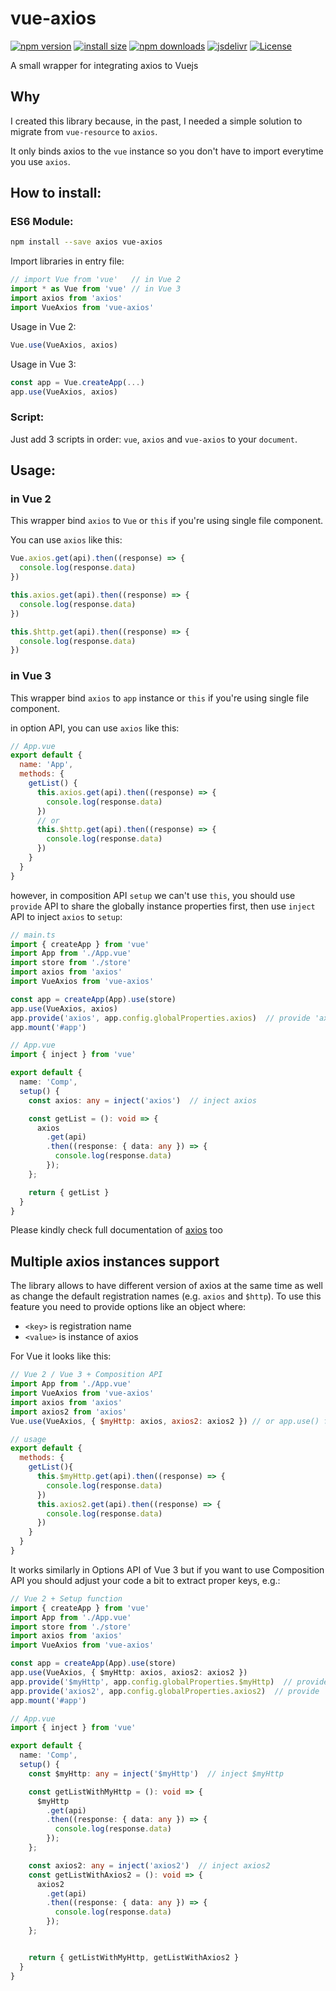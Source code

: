 # vue-axios

[![npm version](https://img.shields.io/npm/v/vue-axios.svg?style=flat-square)](https://www.npmjs.org/package/vue-axios)
[![install size](https://packagephobia.now.sh/badge?p=vue-axios)](https://packagephobia.now.sh/result?p=vue-axios)
[![npm downloads](https://img.shields.io/npm/dm/vue-axios.svg?style=flat-square)](http://npm-stat.com/charts.html?package=vue-axios)
[![jsdelivr](https://data.jsdelivr.com/v1/package/npm/vue-axios/badge?style=rounded)](https://www.jsdelivr.com/package/npm/vue-axios)
[![License](https://img.shields.io/npm/l/vue-axios.svg)](https://www.npmjs.com/package/vue-axios)

A small wrapper for integrating axios to Vuejs

## Why

I created this library because, in the past, I needed a simple solution to migrate from `vue-resource` to `axios`.

It only binds axios to the `vue` instance so you don't have to import everytime you use `axios`.

## How to install:
### ES6 Module:
```bash
npm install --save axios vue-axios
```
Import libraries in entry file:
```js
// import Vue from 'vue'   // in Vue 2
import * as Vue from 'vue' // in Vue 3
import axios from 'axios'
import VueAxios from 'vue-axios'
```

Usage in Vue 2:
```js
Vue.use(VueAxios, axios)
```

Usage in Vue 3:
```js
const app = Vue.createApp(...)
app.use(VueAxios, axios)
```

### Script:
Just add 3 scripts in order: `vue`, `axios` and `vue-axios` to your `document`.

## Usage:

### in Vue 2

This wrapper bind `axios` to `Vue` or `this` if you're using single file component.

You can use `axios` like this:
```js
Vue.axios.get(api).then((response) => {
  console.log(response.data)
})

this.axios.get(api).then((response) => {
  console.log(response.data)
})

this.$http.get(api).then((response) => {
  console.log(response.data)
})
```

### in Vue 3

This wrapper bind `axios` to `app` instance or `this` if you're using single file component.

in option API, you can use `axios` like this:

```js
// App.vue
export default {
  name: 'App',
  methods: {
    getList() {
      this.axios.get(api).then((response) => {
        console.log(response.data)
      })
      // or
      this.$http.get(api).then((response) => {
        console.log(response.data)
      })
    }
  }
}
```

however, in composition API `setup` we can't use `this`, you should use `provide` API to share the globally instance properties first, then use `inject` API to inject `axios` to `setup`:

```ts
// main.ts
import { createApp } from 'vue'
import App from './App.vue'
import store from './store'
import axios from 'axios'
import VueAxios from 'vue-axios'

const app = createApp(App).use(store)
app.use(VueAxios, axios)
app.provide('axios', app.config.globalProperties.axios)  // provide 'axios'
app.mount('#app')

// App.vue
import { inject } from 'vue'

export default {
  name: 'Comp',
  setup() {
    const axios: any = inject('axios')  // inject axios

    const getList = (): void => {
      axios
        .get(api)
        .then((response: { data: any }) => {
          console.log(response.data)
        });
    };

    return { getList }
  }
}
```

Please kindly check full documentation of [axios](https://github.com/axios/axios) too

## Multiple axios instances support

The library allows to have different version of axios at the same time as well as change the default registration names (e.g. `axios` and `$http`). To use this feature you need to provide options like an object where:
- `<key>` is registration name
- `<value>` is instance of axios

For Vue it looks like this:
```js
// Vue 2 / Vue 3 + Composition API
import App from './App.vue'
import VueAxios from 'vue-axios'
import axios from 'axios'
import axios2 from 'axios'
Vue.use(VueAxios, { $myHttp: axios, axios2: axios2 }) // or app.use() for Vue 3 Optiona API

// usage
export default {
  methods: {
    getList(){
      this.$myHttp.get(api).then((response) => {
        console.log(response.data)
      })
      this.axios2.get(api).then((response) => {
        console.log(response.data)
      })
    }
  }
}
```
It works similarly in Options API of Vue 3 but if you want to use Composition API you should adjust your code a bit to extract proper keys, e.g.:
```ts
// Vue 2 + Setup function
import { createApp } from 'vue'
import App from './App.vue'
import store from './store'
import axios from 'axios'
import VueAxios from 'vue-axios'

const app = createApp(App).use(store)
app.use(VueAxios, { $myHttp: axios, axios2: axios2 })
app.provide('$myHttp', app.config.globalProperties.$myHttp)  // provide '$myHttp'
app.provide('axios2', app.config.globalProperties.axios2)  // provide 'axios2'
app.mount('#app')

// App.vue
import { inject } from 'vue'

export default {
  name: 'Comp',
  setup() {
    const $myHttp: any = inject('$myHttp')  // inject $myHttp

    const getListWithMyHttp = (): void => {
      $myHttp
        .get(api)
        .then((response: { data: any }) => {
          console.log(response.data)
        });
    };

    const axios2: any = inject('axios2')  // inject axios2
    const getListWithAxios2 = (): void => {
      axios2
        .get(api)
        .then((response: { data: any }) => {
          console.log(response.data)
        });
    };


    return { getListWithMyHttp, getListWithAxios2 }
  }
}
```
